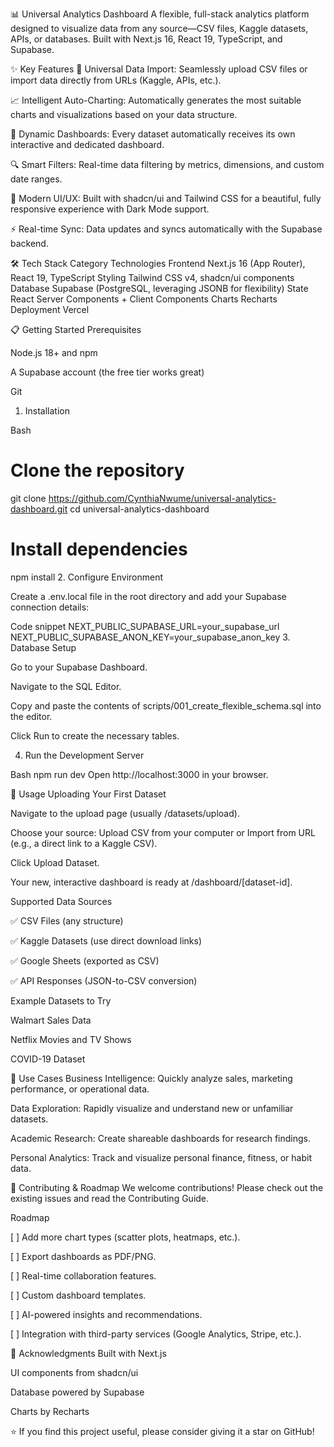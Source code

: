 📊 Universal Analytics Dashboard
A flexible, full-stack analytics platform designed to visualize data from any source—CSV files, Kaggle datasets, APIs, or databases. Built with Next.js 16, React 19, TypeScript, and Supabase.

✨ Key Features
🔄 Universal Data Import: Seamlessly upload CSV files or import data directly from URLs (Kaggle, APIs, etc.).

📈 Intelligent Auto-Charting: Automatically generates the most suitable charts and visualizations based on your data structure.

🎯 Dynamic Dashboards: Every dataset automatically receives its own interactive and dedicated dashboard.

🔍 Smart Filters: Real-time data filtering by metrics, dimensions, and custom date ranges.

🎨 Modern UI/UX: Built with shadcn/ui and Tailwind CSS for a beautiful, fully responsive experience with Dark Mode support.

⚡ Real-time Sync: Data updates and syncs automatically with the Supabase backend.

🛠️ Tech Stack
Category	Technologies
Frontend	Next.js 16 (App Router), React 19, TypeScript
Styling	Tailwind CSS v4, shadcn/ui components
Database	Supabase (PostgreSQL, leveraging JSONB for flexibility)
State	React Server Components + Client Components
Charts	Recharts
Deployment	Vercel

📋 Getting Started
Prerequisites

Node.js 18+ and npm

A Supabase account (the free tier works great)

Git

1. Installation

Bash
# Clone the repository
git clone https://github.com/CynthiaNwume/universal-analytics-dashboard.git
cd universal-analytics-dashboard

# Install dependencies
npm install
2. Configure Environment

Create a .env.local file in the root directory and add your Supabase connection details:

Code snippet
NEXT_PUBLIC_SUPABASE_URL=your_supabase_url
NEXT_PUBLIC_SUPABASE_ANON_KEY=your_supabase_anon_key
3. Database Setup

Go to your Supabase Dashboard.

Navigate to the SQL Editor.

Copy and paste the contents of scripts/001_create_flexible_schema.sql into the editor.

Click Run to create the necessary tables.

4. Run the Development Server

Bash
npm run dev
Open http://localhost:3000 in your browser.

📖 Usage
Uploading Your First Dataset

Navigate to the upload page (usually /datasets/upload).

Choose your source: Upload CSV from your computer or Import from URL (e.g., a direct link to a Kaggle CSV).

Click Upload Dataset.

Your new, interactive dashboard is ready at /dashboard/[dataset-id].

Supported Data Sources

✅ CSV Files (any structure)

✅ Kaggle Datasets (use direct download links)

✅ Google Sheets (exported as CSV)

✅ API Responses (JSON-to-CSV conversion)

Example Datasets to Try

Walmart Sales Data

Netflix Movies and TV Shows

COVID-19 Dataset

🚀 Use Cases
Business Intelligence: Quickly analyze sales, marketing performance, or operational data.

Data Exploration: Rapidly visualize and understand new or unfamiliar datasets.

Academic Research: Create shareable dashboards for research findings.

Personal Analytics: Track and visualize personal finance, fitness, or habit data.

🤝 Contributing & Roadmap
We welcome contributions! Please check out the existing issues and read the Contributing Guide.

Roadmap

[ ] Add more chart types (scatter plots, heatmaps, etc.).

[ ] Export dashboards as PDF/PNG.

[ ] Real-time collaboration features.

[ ] Custom dashboard templates.

[ ] AI-powered insights and recommendations.

[ ] Integration with third-party services (Google Analytics, Stripe, etc.).

🙏 Acknowledgments
Built with Next.js

UI components from shadcn/ui

Database powered by Supabase

Charts by Recharts

⭐ If you find this project useful, please consider giving it a star on GitHub!
